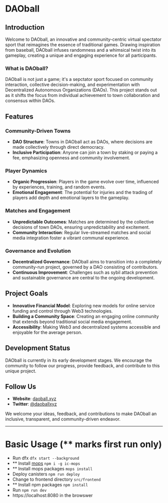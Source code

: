 # DAOball

## Introduction
Welcome to DAOball, an innovative and community-centric virtual spectator sport that reimagines the essence of traditional games. Drawing inspiration from baseball, DAOball infuses randomness and a whimsical twist into its gameplay, creating a unique and engaging experience for all participants.

### What is DAOball?
DAOball is not just a game; it's a sepctator sport focused on community interaction, collective decision-making, and experimentation with Decentralized Autonomous Organizations (DAOs). This project stands out as it shifts the focus from individual achievement to town collaboration and consensus within DAOs.

## Features

### Community-Driven Towns
- **DAO Structure**: Towns in DAOball act as DAOs, where decisions are made collectively through direct democracy.
- **Inclusive Participation**: Anyone can join a town by staking or paying a fee, emphasizing openness and community involvement.

### Player Dynamics
- **Organic Progression**: Players in the game evolve over time, influenced by experiences, training, and random events.
- **Emotional Engagement**: The potential for injuries and the trading of players add depth and emotional layers to the gameplay.

### Matches and Engagement
- **Unpredictable Outcomes**: Matches are determined by the collective decisions of town DAOs, ensuring unpredictability and excitement.
- **Community Interaction**: Regular live-streamed matches and social media integration foster a vibrant communal experience.

### Governance and Evolution
- **Decentralized Governance**: DAOball aims to transition into a completely community-run project, governed by a DAO consisting of contributors.
- **Continuous Improvement**: Challenges such as sybil attack prevention and sustainable governance are central to the ongoing development.

## Project Goals
- **Innovative Financial Model**: Exploring new models for online service funding and control through Web3 technologies.
- **Building a Community Space**: Creating an engaging online community that extends beyond traditional social media engagement.
- **Accessibility**: Making Web3 and decentralized systems accessible and enjoyable for the average person.

## Development Status
DAOball is currently in its early development stages. We encourage the community to follow our progress, provide feedback, and contribute to this unique project.

## Follow Us
- **Website**: [daoball.xyz](https://daoball.xyz)
- **Twitter**: [@daoballxyz](https://twitter.com/daoballxyz)

We welcome your ideas, feedback, and contributions to make DAOball an inclusive, transparent, and community-driven endeavor.

---

# Basic Usage (** marks first run only)
- Run dfx `dfx start --background`
- ** Install [mops](https://mops.one) `npm i -g ic-mops` 
- ** Install mops packages `mops install`
- Deploy canisters `npm run deploy`
- Change to frontend directory `src/frontend`
- ** Install npm packages `npm install`
- Run `npm run dev`
- https://localhost:8080 in the browswer
